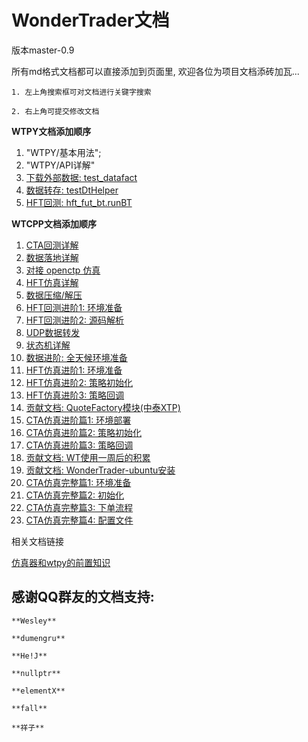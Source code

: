 # WonderTrader文档

版本master-0.9

所有md格式文档都可以直接添加到页面里, 欢迎各位为项目文档添砖加瓦...

```tip
1. 左上角搜索框可对文档进行关键字搜索

2. 右上角可提交修改文档
```

**WTPY文档添加顺序**
1. "WTPY/基本用法";
2. "WTPY/API详解"
3. [下载外部数据: test_datafact](./wtpy/folder3/folder01/file01.md)
4. [数据转存: testDtHelper](./wtpy/folder3/folder01/file02.md)
5. [HFT回测: hft_fut_bt.runBT](./wtpy/folder3/folder02/file01.md)

**WTCPP文档添加顺序**

1. [CTA回测详解](./wtcpp/folder01/file01.md)
2. [数据落地详解](./wtcpp/folder02/file01.md)
3. [对接 openctp 仿真](./wtcpp/folder02/file02.md)
4. [HFT仿真详解](./wtcpp/folder03/file02.md)
5. [数据压缩/解压](./wtcpp/folder02/file03.md)
6. [HFT回测进阶1: 环境准备](./wtcpp/folder01/file02.md)
7. [HFT回测进阶2: 源码解析](./wtcpp/folder01/file03.md)
8. [UDP数据转发](./wtcpp/folder02/file04.md)
9. [状态机详解](./wtcpp/folder02/file05.md)
10. [数据进阶: 全天候环境准备](./wtcpp/folder02/file06.md)
11. [HFT仿真进阶1: 环境准备](./wtcpp/folder03/file03.md)
12. [HFT仿真进阶2: 策略初始化](./wtcpp/folder03/file04.md)
13. [HFT仿真进阶3: 策略回调](./wtcpp/folder03/file05.md)
14. [贡献文档: QuoteFactory模块(中泰XTP)](./wtcpp/folder50/file01.md)
15. [CTA仿真进阶篇1: 环境部署](./wtcpp/folder03/file06.md)
16. [CTA仿真进阶篇2: 策略初始化](./wtcpp/folder03/file07.md)
17. [CTA仿真进阶篇3: 策略回调](./wtcpp/folder03/file08.md)
18. [贡献文档: WT使用一周后的积累](./wtcpp/folder50/file02.md)
19. [贡献文档: WonderTrader-ubuntu安装](./wtcpp/folder50/file03.md)
20. [CTA仿真完整篇1: 环境准备](./wtcpp/folder03/file09.md)
21. [CTA仿真完整篇2: 初始化](./wtcpp/folder03/file10.md)
22. [CTA仿真完整篇3: 下单流程](./wtcpp/folder03/file11.md)
23. [CTA仿真完整篇4: 配置文件](./wtcpp/folder03/file12.md)

相关文档链接

[仿真器和wtpy的前置知识](https://gitee.com/panyunan/wt4elegantrl-doc)

## 感谢QQ群友的文档支持:
```tip
**Wesley**

**dumengru**

**He!J**

**nullptr**

**elementX**

**fall**

**祥子**
```